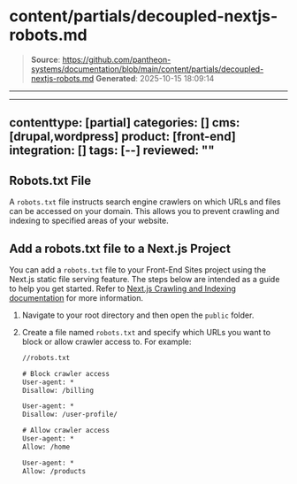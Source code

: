 # content/partials/decoupled-nextjs-robots.md

> **Source**: https://github.com/pantheon-systems/documentation/blob/main/content/partials/decoupled-nextjs-robots.md
> **Generated**: 2025-10-15 18:09:14

---

---
contenttype: [partial]
categories: []
cms: [drupal,wordpress]
product: [front-end]
integration: []
tags: [--]
reviewed: ""
---

## Robots.txt File

A `robots.txt` file instructs search engine crawlers on which URLs and files can be accessed on your domain. This allows you to prevent crawling and indexing to specified areas of your website.

## Add a robots.txt file to a Next.js Project

You can add a `robots.txt` file to your Front-End Sites project using the Next.js static file serving feature. The steps below are intended as a guide to help you get started. Refer to [Next.js Crawling and Indexing documentation](https://nextjs.org/learn/seo/crawling-and-indexing/robots-txt) for more information.

1. Navigate to your root directory and then open the `public` folder.

1. Create a file named `robots.txt` and specify which URLs you want to block or allow crawler access to. For example:

    ```txt
    //robots.txt

    # Block crawler access
    User-agent: *
    Disallow: /billing

    User-agent: *
    Disallow: /user-profile/

    # Allow crawler access
    User-agent: *
    Allow: /home

    User-agent: *
    Allow: /products

    ```